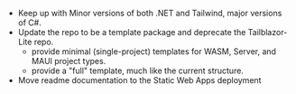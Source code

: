 - Keep up with Minor versions of both .NET and Tailwind, major versions of C#.
- Update the repo to be a template package and deprecate the Tailblazor-Lite repo.
  - provide minimal (single-project) templates for WASM, Server, and MAUI project types.
  - provide a "full" template, much like the current structure.
- Move readme documentation to the Static Web Apps deployment
